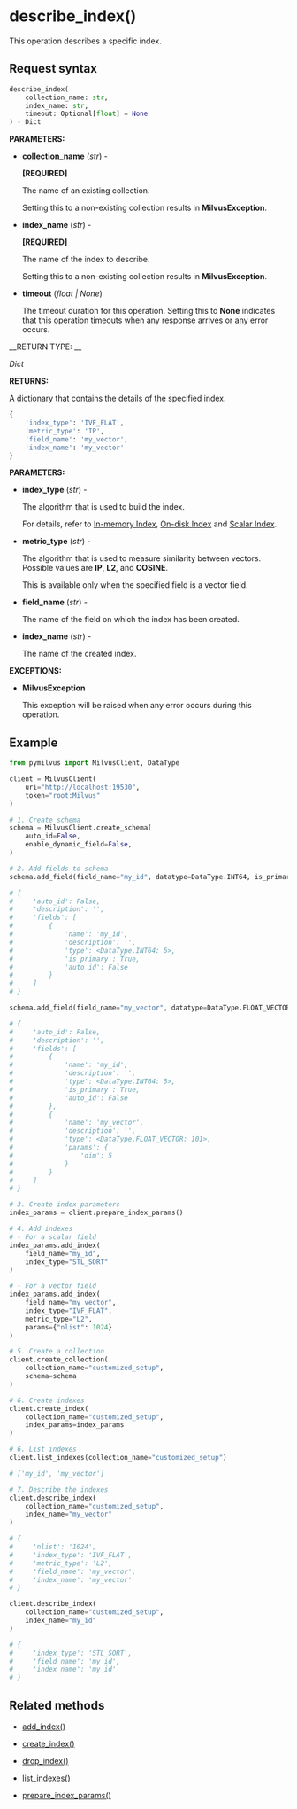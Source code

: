 # describe_index()

This operation describes a specific index.

## Request syntax

```python
describe_index(
    collection_name: str,
    index_name: str,
    timeout: Optional[float] = None
) - Dict
```

__PARAMETERS:__

- __collection_name__ (_str_) -

    __[REQUIRED]__

    The name of an existing collection.

    Setting this to a non-existing collection results in __MilvusException__.

- __index_name__ (_str_) -

    __[REQUIRED]__

    The name of the index to describe.

    Setting this to a non-existing collection results in __MilvusException__.

- __timeout__ (_float _|_ None_)  

    The timeout duration for this operation. Setting this to __None__ indicates that this operation timeouts when any response arrives or any error occurs.

__RETURN TYPE: __

_Dict_

__RETURNS:__

A dictionary that contains the details of the specified index.

```python
{
    'index_type': 'IVF_FLAT',
    'metric_type': 'IP',
    'field_name': 'my_vector',
    'index_name': 'my_vector'
}
```

__PARAMETERS:__

- __index_type__ (_str_) -

    The algorithm that is used to build the index. 

    For details, refer to [In-memory Index](https://milvus.io/docs/index.md), [On-disk Index](https://milvus.io/docs/disk_index.md) and [Scalar Index](https://milvus.io/docs/scalar_index.md).

- __metric_type__ (_str_) -

    The algorithm that is used to measure similarity between vectors. Possible values are __IP__, __L2__, and __COSINE__.

    This is available only when the specified field is a vector field. 

- __field_name__ (_str_) -

    The name of the field on which the index has been created.

- __index_name__ (_str_) -

    The name of the created index.

__EXCEPTIONS:__

- __MilvusException__

    This exception will be raised when any error occurs during this operation.

## Example

```python
from pymilvus import MilvusClient, DataType

client = MilvusClient(
    uri="http://localhost:19530",
    token="root:Milvus"
)

# 1. Create schema
schema = MilvusClient.create_schema(
    auto_id=False,
    enable_dynamic_field=False,
)

# 2. Add fields to schema
schema.add_field(field_name="my_id", datatype=DataType.INT64, is_primary=True)

# {
#     'auto_id': False, 
#     'description': '', 
#     'fields': [
#         {
#             'name': 'my_id', 
#             'description': '', 
#             'type': <DataType.INT64: 5>, 
#             'is_primary': True, 
#             'auto_id': False
#         }
#     ]
# }

schema.add_field(field_name="my_vector", datatype=DataType.FLOAT_VECTOR, dim=5)

# {
#     'auto_id': False, 
#     'description': '', 
#     'fields': [
#         {
#             'name': 'my_id', 
#             'description': '', 
#             'type': <DataType.INT64: 5>, 
#             'is_primary': True, 
#             'auto_id': False
#         }, 
#         {
#             'name': 'my_vector', 
#             'description': '', 
#             'type': <DataType.FLOAT_VECTOR: 101>, 
#             'params': {
#                 'dim': 5
#             }
#         }        
#     ]
# }

# 3. Create index parameters
index_params = client.prepare_index_params()

# 4. Add indexes
# - For a scalar field
index_params.add_index(
    field_name="my_id",
    index_type="STL_SORT"
)

# - For a vector field
index_params.add_index(
    field_name="my_vector", 
    index_type="IVF_FLAT",
    metric_type="L2",
    params={"nlist": 1024}
)

# 5. Create a collection
client.create_collection(
    collection_name="customized_setup",
    schema=schema
)

# 6. Create indexes
client.create_index(
    collection_name="customized_setup",
    index_params=index_params
)

# 6. List indexes
client.list_indexes(collection_name="customized_setup")

# ['my_id', 'my_vector']

# 7. Describe the indexes
client.describe_index(
    collection_name="customized_setup",
    index_name="my_vector"
)

# {
#     'nlist': '1024',
#     'index_type': 'IVF_FLAT',
#     'metric_type': 'L2',
#     'field_name': 'my_vector',
#     'index_name': 'my_vector'
# }

client.describe_index(
    collection_name="customized_setup",
    index_name="my_id"    
)

# {
#     'index_type': 'STL_SORT',
#     'field_name': 'my_id', 
#     'index_name': 'my_id'
# }
```

## Related methods

- [add_index()](./Management/add_index.md)

- [create_index()](./Management/create_index.md)

- [drop_index()](./Management/drop_index.md)

- [list_indexes()](./Management/list_indexes.md)

- [prepare_index_params()](./Management/prepare_index_params.md)

